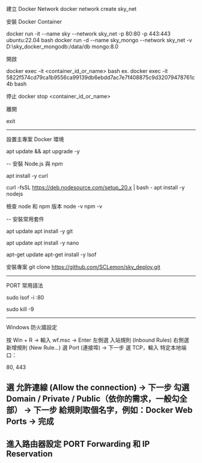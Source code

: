 
建立 Docker Network
docker network create sky_net


安裝 Docker Container

docker run -it --name sky --network sky_net -p 80:80 -p 443:443 ubuntu:22.04 bash
docker run -d --name sky_mongo --network sky_net -v D:\sky_docker_mongodb:/data/db mongo:8.0



開啟

docker exec -it <container_id_or_name> bash
ex. docker exec -it 5822f574cd79ca1b9556ca99139db6ebdd7ac7e7f408875c9d32079478761c4b bash


停止
docker stop <container_id_or_name>

離開

exit

---------------------------------------------------------
設置主專案 Docker 環境

apt update && apt upgrade -y

--
安裝 Node.js 與 npm

apt install -y curl

curl -fsSL https://deb.nodesource.com/setup_20.x | bash -
apt install -y nodejs

檢查 node 和 npm 版本
node -v
npm -v

--
安裝常用套件

apt update
apt install -y git

apt update
apt install -y nano

apt-get update
apt-get install -y lsof

安裝專案
git clone https://github.com/SCLemon/sky_deploy.git


---------------------------------------------------------
PORT 常用語法

sudo lsof -i :80

sudo kill -9 <PID>

---------------------------------------------------------
Windows 防火牆設定

按 Win + R → 輸入 wf.msc → Enter
左側選 入站規則 (Inbound Rules)
右側選 新增規則 (New Rule...)
選 Port (連接埠) → 下一步
選 TCP，輸入 特定本地端口：

80, 443

選 允許連線 (Allow the connection) → 下一步
勾選 Domain / Private / Public（依你的需求，一般勾全部） → 下一步
給規則取個名字，例如：Docker Web Ports → 完成
---------------------------------------------------------
進入路由器設定 PORT Forwarding 和 IP Reservation
---------------------------------------------------------